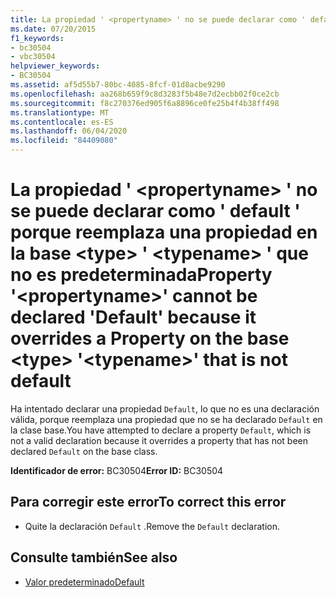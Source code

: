 ```yaml
---
title: La propiedad ' <propertyname> ' no se puede declarar como ' default ' porque reemplaza una propiedad en la base <type> ' <typename> ' que no es predeterminada
ms.date: 07/20/2015
f1_keywords:
- bc30504
- vbc30504
helpviewer_keywords:
- BC30504
ms.assetid: af5d55b7-80bc-4085-8fcf-01d8acbe9290
ms.openlocfilehash: aa268b659f9c8d3283f5b48e7d2ecbb02f0ce2cb
ms.sourcegitcommit: f8c270376ed905f6a8896ce0fe25b4f4b38ff498
ms.translationtype: MT
ms.contentlocale: es-ES
ms.lasthandoff: 06/04/2020
ms.locfileid: "84409080"
---
```

# <a name="property-propertyname-cannot-be-declared-default-because-it-overrides-a-property-on-the-base-type-typename-that-is-not-default"></a><span data-ttu-id="0c83d-102">La propiedad ' \<propertyname> ' no se puede declarar como ' default ' porque reemplaza una propiedad en la base \<type> ' \<typename> ' que no es predeterminada</span><span class="sxs-lookup"><span data-stu-id="0c83d-102">Property '\<propertyname>' cannot be declared 'Default' because it overrides a Property on the base \<type> '\<typename>' that is not default</span></span>
<span data-ttu-id="0c83d-103">Ha intentado declarar una propiedad `Default`, lo que no es una declaración válida, porque reemplaza una propiedad que no se ha declarado `Default` en la clase base.</span><span class="sxs-lookup"><span data-stu-id="0c83d-103">You have attempted to declare a property `Default`, which is not a valid declaration because it overrides a property that has not been declared `Default` on the base class.</span></span>  
  
 <span data-ttu-id="0c83d-104">**Identificador de error:** BC30504</span><span class="sxs-lookup"><span data-stu-id="0c83d-104">**Error ID:** BC30504</span></span>  
  
## <a name="to-correct-this-error"></a><span data-ttu-id="0c83d-105">Para corregir este error</span><span class="sxs-lookup"><span data-stu-id="0c83d-105">To correct this error</span></span>  
  
- <span data-ttu-id="0c83d-106">Quite la declaración `Default` .</span><span class="sxs-lookup"><span data-stu-id="0c83d-106">Remove the `Default` declaration.</span></span>  
  
## <a name="see-also"></a><span data-ttu-id="0c83d-107">Consulte también</span><span class="sxs-lookup"><span data-stu-id="0c83d-107">See also</span></span>

- [<span data-ttu-id="0c83d-108">Valor predeterminado</span><span class="sxs-lookup"><span data-stu-id="0c83d-108">Default</span></span>](../language-reference/modifiers/default.md)
